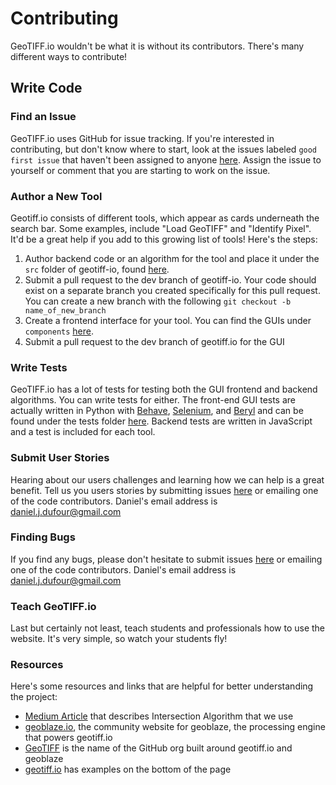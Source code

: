 # Contributing
GeoTIFF.io wouldn't be what it is without its contributors.  There's many different ways to contribute!

## Write Code
### Find an Issue
GeoTIFF.io uses GitHub for issue tracking.  If you're interested in contributing, but don't know where to start, look at the issues labeled `good first issue` that haven't been assigned to anyone [here](https://github.com/GeoTIFF/geotiff.io/issues?q=is%3Aissue+is%3Aopen+label%3A%22good+first+issue%22+no%3Aassignee).  Assign the issue to yourself or comment that you are starting to work on the issue.

### Author a New Tool
Geotiff.io consists of different tools, which appear as cards underneath the search bar.  Some examples, include "Load GeoTIFF" and "Identify Pixel".  It'd be a great help if you add to this growing list of tools!  Here's the steps:
 1) Author backend code or an algorithm for the tool and place it under the `src` folder of geotiff-io, found [here](https://github.com/GeoTIFF/geotiff.io/tree/master/src).
 2) Submit a pull request to the dev branch of geotiff-io.  Your code should exist on a separate branch you created specifically for this pull request.  You can create a new branch with the following `git checkout -b name_of_new_branch`
 3) Create a frontend interface for your tool.  You can find the GUIs under `components` [here](https://github.com/GeoTIFF/geotiff.io/tree/master/src/components).
 4) Submit a pull request to the dev branch of geotiff.io for the GUI
 
### Write Tests
GeoTIFF.io has a lot of tests for testing both the GUI frontend and backend algorithms.  You can write tests for either.  The front-end GUI tests are actually written in Python with [Behave](http://pythonhosted.org/behave/), [Selenium](https://github.com/SeleniumHQ/selenium), and [Beryl](https://github.com/danieljdufour/beryl) and can be found under the tests folder [here](https://github.com/GeoTIFF/geotiff.io/tree/master/test).  Backend tests are written in JavaScript and a test is included for each tool.

### Submit User Stories
Hearing about our users challenges and learning how we can help is a great benefit.  Tell us you users stories by submitting issues [here](https://github.com/GeoTIFF/geotiff.io/issues) or emailing one of the code contributors.  Daniel's email address is daniel.j.dufour@gmail.com

### Finding Bugs
If you find any bugs, please don't hesitate to submit issues [here](https://github.com/GeoTIFF/geotiff.io/issues) or emailing one of the code contributors.  Daniel's email address is daniel.j.dufour@gmail.com

### Teach GeoTIFF.io
Last but certainly not least, teach students and professionals how to use the website.  It's very simple, so watch your students fly!

### Resources
Here's some resources and links that are helpful for better understanding the project:
 - [Medium Article](https://medium.com/@DanielJDufour/calculating-intersection-of-polygon-with-a-raster-89c2624d78a2) that describes Intersection Algorithm that we use
 - [geoblaze.io](https://geoblaze.io), the community website for geoblaze, the processing engine that powers geotiff.io
 - [GeoTIFF](http://github.com/GeoTIFF) is the name of the GitHub org built around geotiff.io and geoblaze
 - [geotiff.io](http://geotiff.io/]) has examples on the bottom of the page

